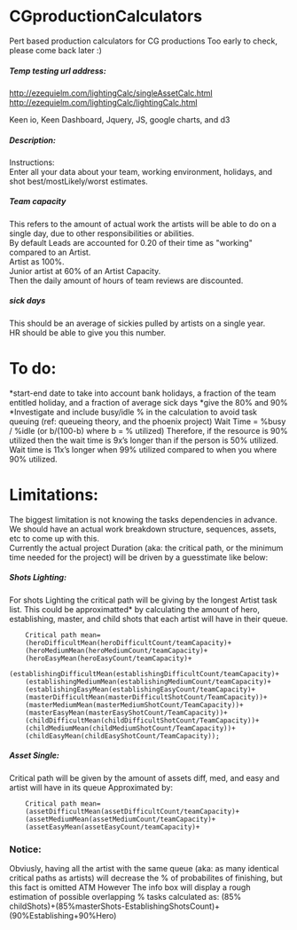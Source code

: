 # CGproductionCalculators
Pert based production calculators for CG productions
Too early to check, please come back later :)

##### Temp testing url address:
http://ezequielm.com/lightingCalc/singleAssetCalc.html
http://ezequielm.com/lightingCalc/lightingCalc.html

Keen io, Keen Dashboard, Jquery, JS, google charts, and d3

##### Description:  
Instructions:  
Enter all your data about your team, working environment, holidays, and shot best/mostLikely/worst estimates.

##### Team capacity  
This refers to the amount of actual work the artists will be able to do on a single day, due to other responsibilities or abilities.  
By default Leads are accounted for 0.20 of their time as "working" compared to an Artist.  
Artist as 100%.  
Junior artist at 60% of an Artist Capacity.  
Then the daily amount of hours of team reviews are discounted.  

##### sick days
This should be an average of sickies pulled by artists on a single year.  
HR should be able to give you this number.  

# To do:
*start-end date to take into account bank holidays, a fraction of the team entitled holiday, and a fraction of average sick days
*give the 80% and 90%
*Investigate and include busy/idle % in the calculation to avoid task queuing (ref: queueing theory, and the phoenix project)
Wait Time = %busy / %idle (or b/(100-b) where b = % utilized)
Therefore, if the resource is 90% utilized then the wait time is 9x’s longer than if the person is 50% utilized. Wait time is 11x’s longer when 99% utilized compared to when you where 90% utilized.

# Limitations:
The biggest limitation is not knowing the tasks dependencies in advance.  
We should have an actual work breakdown structure, sequences, assets, etc to come up with this.  
Currently the actual project Duration (aka: the critical path, or the minimum time needed for the project) will be driven by a guesstimate like below:  

##### Shots Lighting:  
For shots Lighting the critical path will be giving by the longest Artist task list.
This could be approximatted* by calculating the amount of hero, establishing,
master, and child shots that each artist will have in their queue.

        Critical path mean=
        (heroDifficultMean(heroDifficultCount/teamCapacity)+
        (heroMediumMean(heroMediumCount/teamCapacity)+
        (heroEasyMean(heroEasyCount/teamCapacity)+
        (establishingDifficultMean(establishingDifficultCount/teamCapacity)+
        (establishingMediumMean(establishingMediumCount/teamCapacity)+
        (establishingEasyMean(establishingEasyCount/teamCapacity)+
        (masterDifficultMean(masterDifficultShotCount/TeamCapacity))+
        (masterMediumMean(masterMediumShotCount/TeamCapacity))+
        (masterEasyMean(masterEasyShotCount/TeamCapacity))+
        (childDifficultMean(childDifficultShotCount/TeamCapacity))+
        (childMediumMean(childMediumShotCount/TeamCapacity))+
        (childEasyMean(childEasyShotCount/TeamCapacity));  
##### Asset Single:  
Critical path will be given by the amount of assets diff, med, and easy and artist will have in its queue
Approximated by:

        Critical path mean=
        (assetDifficultMean(assetDifficultCount/teamCapacity)+
        (assetMediumMean(assetMediumCount/teamCapacity)+
        (assetEasyMean(assetEasyCount/teamCapacity)+

### Notice:
Obviusly, having all the artist with the same queue (aka: as many identical critical paths as artists) will decrease the % of probabilites of finishing, but this fact is omitted ATM
However The info box will display a rough estimation of possible overlapping % tasks calculated as:
(85% childShots)+(85%masterShots-EstablishingShotsCount)+(90%Establishing+90%Hero)

